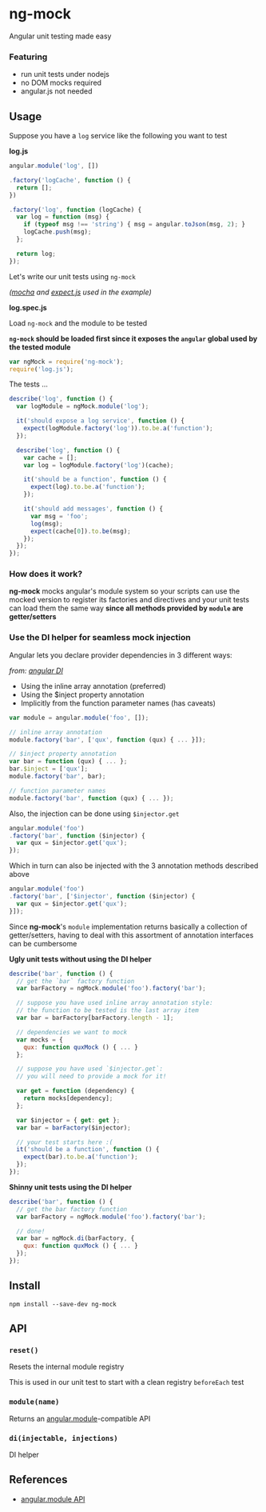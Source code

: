 ng-mock
=======

Angular unit testing made easy

### Featuring

  * run unit tests under nodejs
  * no DOM mocks required
  * angular.js not needed

Usage
-----

Suppose you have a `log` service like the following you want to test

**log.js**

```js
angular.module('log', [])

.factory('logCache', function () {
  return [];
})

.factory('log', function (logCache) {
  var log = function (msg) {
    if (typeof msg !== 'string') { msg = angular.toJson(msg, 2); }
    logCache.push(msg);
  };

  return log;
});
```

Let's write our unit tests using `ng-mock`

_([mocha][2] and [expect.js][3] used in the example)_

**log.spec.js**

Load `ng-mock` and the module to be tested

**`ng-mock` should be loaded first since it exposes the `angular` global
used by the tested module**

```js
var ngMock = require('ng-mock');
require('log.js');
```

The tests ...

```js
describe('log', function () {
  var logModule = ngMock.module('log');

  it('should expose a log service', function () {
    expect(logModule.factory('log')).to.be.a('function');
  });

  describe('log', function () {
    var cache = [];
    var log = logModule.factory('log')(cache);

    it('should be a function', function () {
      expect(log).to.be.a('function');
    });

    it('should add messages', function () {
      var msg = 'foo';
      log(msg);
      expect(cache[0]).to.be(msg);
    });
  });
});
```

### How does it work?

**ng-mock** mocks angular's module system so your scripts can use the mocked
version to register its factories and directives and your unit tests can load
them the same way **since all methods provided by `module` are getter/setters**

### Use the DI helper for seamless mock injection

Angular lets you declare provider dependencies in 3 different ways:

_from: [angular DI](https://docs.angularjs.org/guide/di)_

  * Using the inline array annotation (preferred)
  * Using the $inject property annotation
  * Implicitly from the function parameter names (has caveats)

```js
var module = angular.module('foo', []);

// inline array annotation
module.factory('bar', ['qux', function (qux) { ... }]);

// $inject property annotation
var bar = function (qux) { ... };
bar.$inject = ['qux'];
module.factory('bar', bar);

// function parameter names
module.factory('bar', function (qux) { ... });
```

Also, the injection can be done using `$injector.get`

```js
angular.module('foo')
.factory('bar', function ($injector) {
  var qux = $injector.get('qux');
});
```

Which in turn can also be injected with the 3 annotation methods described above

```js
angular.module('foo')
.factory('bar', ['$injector', function ($injector) {
  var qux = $injector.get('qux');
}]);
```

Since **ng-mock**'s `module` implementation returns basically a collection of
getter/setters, having to deal with this assortment of annotation interfaces can
be cumbersome

**Ugly unit tests without using the DI helper**

```js
describe('bar', function () {
  // get the `bar` factory function
  var barFactory = ngMock.module('foo').factory('bar');

  // suppose you have used inline array annotation style:
  // the function to be tested is the last array item
  var bar = barFactory[barFactory.length - 1];

  // dependencies we want to mock
  var mocks = {
    qux: function quxMock () { ... }
  };

  // suppose you have used `$injector.get`:
  // you will need to provide a mock for it!

  var get = function (dependency) {
    return mocks[dependency];
  };

  var $injector = { get: get };
  var bar = barFactory($injector);

  // your test starts here :(
  it('should be a function', function () {
    expect(bar).to.be.a('function');
  });
});
```

**Shinny unit tests using the DI helper**

```js
describe('bar', function () {
  // get the bar factory function
  var barFactory = ngMock.module('foo').factory('bar');

  // done!
  var bar = ngMock.di(barFactory, {
    qux: function quxMock () { ... }
  });
});
```

Install
-------

    npm install --save-dev ng-mock

API
---

### `reset()`

Resets the internal module registry

This is used in our unit test to start with a clean registry `beforeEach` test

### `module(name)`

Returns an [angular.module][1]-compatible API

### `di(injectable, injections)`

DI helper

References
----------

  * [angular.module API][1]

[1]: https://docs.angularjs.org/api/ng/type/angular.Module
[2]: https://mochajs.org/
[3]: https://github.com/Automattic/expect.js
